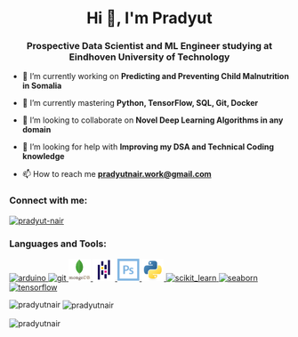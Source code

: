 <h1 align="center">Hi 👋, I'm Pradyut</h1>
<h3 align="center">Prospective Data Scientist and ML Engineer studying at Eindhoven University of Technology</h3>

- 🔭 I’m currently working on **Predicting and Preventing Child Malnutrition in Somalia**

- 🌱 I’m currently mastering **Python, TensorFlow, SQL, Git, Docker**

- 👯 I’m looking to collaborate on **Novel Deep Learning Algorithms in any domain**

- 🤝 I’m looking for help with **Improving my DSA and Technical Coding knowledge**

- 📫 How to reach me **pradyutnair.work@gmail.com**

<h3 align="left">Connect with me:</h3>
<p align="left">
<a href="https://linkedin.com/in/pradyut-nair" target="blank"><img align="center" src="https://raw.githubusercontent.com/rahuldkjain/github-profile-readme-generator/master/src/images/icons/Social/linked-in-alt.svg" alt="pradyut-nair" height="30" width="40" /></a>
</p>

<h3 align="left">Languages and Tools:</h3>
<p align="left"> <a href="https://www.arduino.cc/" target="_blank" rel="noreferrer"> <img src="https://cdn.worldvectorlogo.com/logos/arduino-1.svg" alt="arduino" width="40" height="40"/> </a> <a href="https://git-scm.com/" target="_blank" rel="noreferrer"> <img src="https://www.vectorlogo.zone/logos/git-scm/git-scm-icon.svg" alt="git" width="40" height="40"/> </a> <a href="https://www.mongodb.com/" target="_blank" rel="noreferrer"> <img src="https://raw.githubusercontent.com/devicons/devicon/master/icons/mongodb/mongodb-original-wordmark.svg" alt="mongodb" width="40" height="40"/> </a> <a href="https://pandas.pydata.org/" target="_blank" rel="noreferrer"> <img src="https://raw.githubusercontent.com/devicons/devicon/2ae2a900d2f041da66e950e4d48052658d850630/icons/pandas/pandas-original.svg" alt="pandas" width="40" height="40"/> </a> <a href="https://www.photoshop.com/en" target="_blank" rel="noreferrer"> <img src="https://raw.githubusercontent.com/devicons/devicon/master/icons/photoshop/photoshop-line.svg" alt="photoshop" width="40" height="40"/> </a> <a href="https://www.python.org" target="_blank" rel="noreferrer"> <img src="https://raw.githubusercontent.com/devicons/devicon/master/icons/python/python-original.svg" alt="python" width="40" height="40"/> </a> <a href="https://scikit-learn.org/" target="_blank" rel="noreferrer"> <img src="https://upload.wikimedia.org/wikipedia/commons/0/05/Scikit_learn_logo_small.svg" alt="scikit_learn" width="40" height="40"/> </a> <a href="https://seaborn.pydata.org/" target="_blank" rel="noreferrer"> <img src="https://seaborn.pydata.org/_images/logo-mark-lightbg.svg" alt="seaborn" width="40" height="40"/> </a> <a href="https://www.tensorflow.org" target="_blank" rel="noreferrer"> <img src="https://www.vectorlogo.zone/logos/tensorflow/tensorflow-icon.svg" alt="tensorflow" width="40" height="40"/> </a> </p>

<p><img align="left" src="https://github-readme-stats.vercel.app/api/top-langs?username=pradyutnair&show_icons=true&locale=en&layout=compact" alt="pradyutnair" /></p>

<p>&nbsp;<img align="center" src="https://github-readme-stats.vercel.app/api?username=pradyutnair&show_icons=true&locale=en" alt="pradyutnair" /></p>

<p><img align="center" src="https://github-readme-streak-stats.herokuapp.com/?user=pradyutnair&" alt="pradyutnair" /></p>
